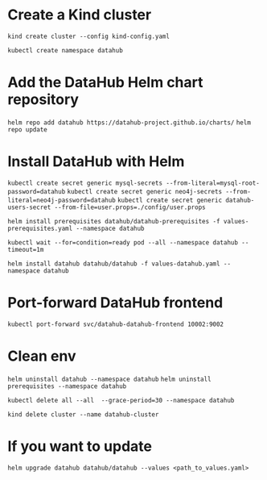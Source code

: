 # Create a Kind cluster
`kind create cluster --config kind-config.yaml`

`kubectl create namespace datahub`

# Add the DataHub Helm chart repository
`helm repo add datahub https://datahub-project.github.io/charts/` 
`helm repo update`

# Install DataHub with Helm

`kubectl create secret generic mysql-secrets --from-literal=mysql-root-password=datahub`
`kubectl create secret generic neo4j-secrets --from-literal=neo4j-password=datahub`
`kubectl create secret generic datahub-users-secret --from-file=user.props=./config/user.props`



`helm install prerequisites datahub/datahub-prerequisites -f values-prerequisites.yaml --namespace datahub`

`kubectl wait --for=condition=ready pod --all --namespace datahub --timeout=1m`

`helm install datahub datahub/datahub -f values-datahub.yaml --namespace datahub`

# Port-forward DataHub frontend
`kubectl port-forward svc/datahub-datahub-frontend 10002:9002`

# Clean env
`helm uninstall datahub --namespace datahub`
`helm uninstall prerequisites --namespace datahub`

`kubectl delete all --all  --grace-period=30 --namespace datahub`

`kind delete cluster --name datahub-cluster`

# If you want to update 
`helm upgrade datahub datahub/datahub --values <path_to_values.yaml>`

